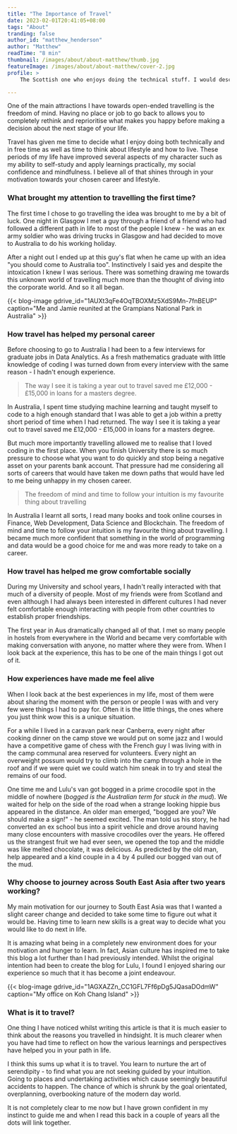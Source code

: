 ```yaml
---
title: "The Importance of Travel"
date: 2023-02-01T20:41:05+08:00
tags: "About"
tranding: false
author_id: "matthew_henderson"
author: "Matthew"
readTime: "8 min"
thumbnail: /images/about/about-matthew/thumb.jpg
featureImage: /images/about/about-matthew/cover-2.jpg
profile: >    
    The Scottish one who enjoys doing the technical stuff. I would describe myself as someone who likes to create things that are useful to people. I often question how the world works and am absorbed by the variety of culture and nature the World has to offer. 

---
```


One of the main attractions I have towards open-ended travelling is the freedom of mind. Having no place or job to go back to allows you to completely rethink and reprioritise what makes you happy before making a decision about the next stage of your life.

Travel has given me time to decide what I enjoy doing both technically and in free time as well as time to think about lifestyle and how to live. These periods of my life have improved several aspects of my character such as my ability to self-study and apply learnings practically, my social confidence and mindfulness. I believe all of that shines through in your motivation towards your chosen career and lifestyle.

### What brought my attention to travelling the first time?

The first time I chose to go travelling the idea was brought to me by a bit of luck. One night in Glasgow I met a guy through a friend of a friend who had followed a different path in life to most of the people I knew - he was an ex army soldier who was driving trucks in Glasgow and had decided to move to Australia to do his working holiday.

After a night out I ended up at this guy's flat when he came up with an idea "you should come to Australia too". Instinctively I said yes and despite the intoxication I knew I was serious. There was something drawing me towards this unknown world of travelling much more than the thought of diving into the corporate world. And so it all began.

{{< blog-image gdrive_id="1AUXt3qFe4OqTBOXMz5XdS9Mn-7fnBEUP" caption="Me and Jamie reunited at the Grampians National Park in Australia" >}}
<br>

### How travel has helped my personal career

Before choosing to go to Australia I had been to a few interviews for graduate jobs in Data Analytics. As a fresh mathematics graduate with little knowledge of coding I was turned down from every interview with the same reason - I hadn't enough experience. 

 > The way I see it is taking a year out to travel saved me £12,000 - £15,000 in loans for a masters degree. 

In Australia, I spent time studying machine learning and taught myself to code to a high enough standard that I was able to get a job within a pretty short period of time when I had returned. The way I see it is taking a year out to travel saved me £12,000 - £15,000 in loans for a masters degree.

But much more importantly travelling allowed me to realise that I loved coding in the first place. When you finish University there is so much pressure to choose what you want to do quickly and stop being a negative asset on your parents bank account. That pressure had me considering all sorts of careers that would have taken me down paths that would have led to me being unhappy in my chosen career.

> The freedom of mind and time to follow your intuition is my favourite thing about travelling

In Australia I learnt all sorts, I read many books and took online courses in Finance, Web Development, Data Science and Blockchain. The freedom of mind and time to follow your intuition is my favourite thing about travelling. I became much more confident that something in the world of programming and data would be a good choice for me and was more ready to take on a career.

### How travel has helped me grow comfortable socially

During my University and school years, I hadn't really interacted with that much of a diversity of people. Most of my friends were from Scotland and even although I had always been interested in different cultures I had never felt comfortable enough interacting with people from other countries to establish proper friendships.

The first year in Aus dramatically changed all of that. I met so many people in hostels from everywhere in the World and became very comfortable with making conversation with anyone, no matter where they were from. When I look back at the experience, this has to be one of the main things I got out of it.

### How experiences have made me feel alive

When I look back at the best experiences in my life, most of them were about sharing the moment with the person or people I was with and very few were things I had to pay for. Often it is the little things, the ones where you just think wow this is a unique situation.

For a while I lived in a caravan park near Canberra, every night after cooking dinner on the camp stove we would put on some jazz and I would have a competitive game of chess with the French guy I was living with in the camp communal area reserved for volunteers. Every night an overweight possum would try to climb into the camp through a hole in the roof and if we were quiet we could watch him sneak in to try and steal the remains of our food.

One time me and Lulu's van got bogged in a prime crocodile spot in the middle of nowhere (*bogged is the Australian term for stuck in the mud*). We waited for help on the side of the road when a strange looking hippie bus appeared in the distance. An older man emerged, "bogged are you? We should make a sign!" - he seemed excited. The man told us his story, he had converted an ex school bus into a spirit vehicle and drove around having many close encounters with massive crocodiles over the years. He offered us the strangest fruit we had ever seen, we opened the top and the middle was like melted chocolate, it was delicious. As predicted by the old man, help appeared and a kind couple in a 4 by 4 pulled our bogged van out of the mud.

### Why choose to journey across South East Asia after two years working?

My main motivation for our journey to South East Asia was that I wanted a slight career change and decided to take some time to figure out what it would be. Having time to learn new skills is a great way to decide what you would like to do next in life.

It is amazing what being in a completely new environment does for your motivation and hunger to learn. In fact, Asian culture has inspired me to take this blog a lot further than I had previously intended. Whilst the original intention had been to create the blog for Lulu, I found I enjoyed sharing our experience so much that it has become a joint endeavour.

{{< blog-image gdrive_id="1AGXAZZn_CC1GFL7Ff6pDg5JQasaDOdmW" caption="My office on Koh Chang Island" >}}
<br>

### What is it to travel?

One thing I have noticed whilst writing this article is that it is much easier to think about the reasons you travelled in hindsight. It is much clearer when you have had time to reflect on how the various learnings and perspectives have helped you in your path in life.

I think this sums up what it is to travel. You learn to nurture the art of serendipity - to find what you are not seeking guided by your intuition. Going to places and undertaking activities which cause seemingly beautiful accidents to happen. The chance of which is shrunk by the goal orientated, overplanning, overbooking nature of the modern day world.

It is not completely clear to me now but I have grown confident in my instinct to guide me and when I read this back in a couple of years all the dots will link together.
